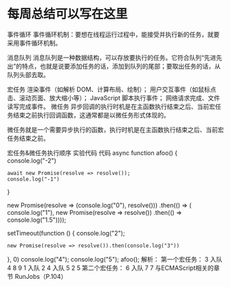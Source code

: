 # 每周总结可以写在这里
事件循环
事件循环机制：要想在线程运行过程中，能接受并执行新的任务，就要采用事件循环机制。

消息队列
消息队列是一种数据结构，可以存放要执行的任务。它符合队列“先进先出”的特点，也就是说要添加任务的话，添加到队列的尾部；要取出任务的话，从队列头部去取。

宏任务
渲染事件（如解析 DOM、计算布局、绘制）；
用户交互事件（如鼠标点击、滚动页面、放大缩小等）；
JavaScript 脚本执行事件；
网络请求完成、文件读写完成事件。
微任务
异步回调的执行时机是在主函数执行结束之后、当前宏任务结束之前执行回调函数，这通常都是以微任务形式体现的。

微任务就是一个需要异步执行的函数，执行时机是在主函数执行结束之后、当前宏任务结束之前。

宏任务&微任务执行顺序 实验代码
代码
async function afoo() {
    console.log("-2")


    await new Promise(resolve => resolve());
    console.log("-1")
}


new Promise(resolve => (console.log("0"), resolve()))
    .then(() => (
        console.log("1"),
        new Promise(resolve => resolve())
            .then(() => console.log("1.5"))));


setTimeout(function () {
    console.log("2");

    new Promise(resolve => resolve()).then(console.log("3"))


}, 0)
console.log("4");
console.log("5");
afoo();
解析：
第一个宏任务：
3
入队 4
8
9
1
入队 2
4
入队 5
2
5
第二个宏任务：
6
入队 7
7
与ECMAScript相关的章节
RunJobs（P.104）